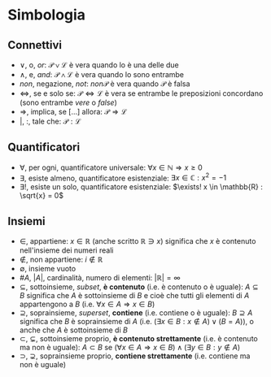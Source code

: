 # Simbologia

## Connettivi

- $\lor$, o, _or_: $\mathcal{P} \lor \mathcal{L}$ è vera quando lo è una delle due
- $\land$, e, _and_: $\mathcal{P} \land \mathcal{L}$ è vera quando lo sono entrambe
- $non$, negazione, _not_: $non \mathcal{P}$ è vera quando $\mathcal{P}$ è falsa
- $\Leftrightarrow$, se e solo se: $\mathcal{P} \Leftrightarrow \mathcal{L}$ è vera se entrambe le preposizioni concordano (sono entrambe _vere_ o _false_)
- $\Rightarrow$, implica, se [...] allora: $\mathcal{P} \Rightarrow \mathcal{L}$
- $|$, $:$, tale che: $\mathcal{P} : \mathcal{L}$

## Quantificatori

- $\forall$, per ogni, quantificatore universale: $\forall x \in \mathbb{N} \Rightarrow x \geq 0$
- $\exists$, esiste almeno, quantificatore esistenziale: $\exists x \in \mathbb{C} : x^2 = -1$
- $\exists!$, esiste un solo, quantificatore esistenziale: $\exists! x \in \mathbb{R} : \sqrt{x} = 0$

## Insiemi

- $\in$, appartiene: $x \in \mathbb{R}$ (anche scritto $\mathbb{R} \ni x$) significa che $x$ è contenuto nell'insieme dei numeri reali
- $\not\in$, non appartiene: $i \not\in \mathbb{R}$
- $\emptyset$, insieme vuoto
- $\#A$, $|A|$, cardinalità, numero di elementi: $|\mathbb{R}| = \infty$
- $\subseteq$, sottoinsieme, _subset_, **è contenuto** (i.e. è contenuto o è uguale): $A \subseteq B$ significa che $A$ è sottoinsieme di $B$ e cioè che tutti gli elementi di $A$ appartengono a $B$ (i.e. $\forall x \in A \Rightarrow x \in B$)
- $\supseteq$, soprainsieme, _superset_, **contiene** (i.e. contiene o è uguale): $B \supseteq A$ significa che $B$ è soprainsieme di $A$ (i.e. $(\exists x \in B : x \not\in A) \lor (B = A)$), o anche che $A$ è sottoinsieme di $B$
- $\subset$, $\subsetneq$, sottoinsieme proprio, **è contenuto strettamente** (i.e. è contenuto ma non è uguale): $A \subset B \text{ se } (\forall x \in A \Rightarrow x \in B) \land (\exists y \in B : y \not\in A)$
- $\supset$, $\supsetneq$, soprainsieme proprio, **contiene strettamente** (i.e. contiene ma non è uguale)
